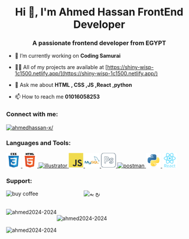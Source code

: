 <h1 align="center">Hi 👋, I'm Ahmed Hassan FrontEnd Developer</h1>
<h3 align="center">A passionate frontend developer from EGYPT</h3>

- 🔭 I’m currently working on **Coding Samurai**

- 👨‍💻 All of my projects are available at [https://shiny-wisp-1c1500.netlify.app/](https://shiny-wisp-1c1500.netlify.app/)

- 💬 Ask me about **HTML , CSS ,JS ,React ,python**

- 📫 How to reach me **01016058253**

<h3 align="left">Connect with me:</h3>
<p align="left">
<a href="https://linkedin.com/in/ahmedhassan-x/" target="blank"><img align="center" src="https://raw.githubusercontent.com/rahuldkjain/github-profile-readme-generator/master/src/images/icons/Social/linked-in-alt.svg" alt="ahmedhassan-x/" height="30" width="40" /></a>
</p>

<h3 align="left">Languages and Tools:</h3>
<p align="left"> <a href="https://www.w3schools.com/css/" target="_blank" rel="noreferrer"> <img src="https://raw.githubusercontent.com/devicons/devicon/master/icons/css3/css3-original-wordmark.svg" alt="css3" width="40" height="40"/> </a> <a href="https://www.w3.org/html/" target="_blank" rel="noreferrer"> <img src="https://raw.githubusercontent.com/devicons/devicon/master/icons/html5/html5-original-wordmark.svg" alt="html5" width="40" height="40"/> </a> <a href="https://www.adobe.com/in/products/illustrator.html" target="_blank" rel="noreferrer"> <img src="https://www.vectorlogo.zone/logos/adobe_illustrator/adobe_illustrator-icon.svg" alt="illustrator" width="40" height="40"/> </a> <a href="https://developer.mozilla.org/en-US/docs/Web/JavaScript" target="_blank" rel="noreferrer"> <img src="https://raw.githubusercontent.com/devicons/devicon/master/icons/javascript/javascript-original.svg" alt="javascript" width="40" height="40"/> </a> <a href="https://www.mysql.com/" target="_blank" rel="noreferrer"> <img src="https://raw.githubusercontent.com/devicons/devicon/master/icons/mysql/mysql-original-wordmark.svg" alt="mysql" width="40" height="40"/> </a> <a href="https://www.photoshop.com/en" target="_blank" rel="noreferrer"> <img src="https://raw.githubusercontent.com/devicons/devicon/master/icons/photoshop/photoshop-line.svg" alt="photoshop" width="40" height="40"/> </a> <a href="https://postman.com" target="_blank" rel="noreferrer"> <img src="https://www.vectorlogo.zone/logos/getpostman/getpostman-icon.svg" alt="postman" width="40" height="40"/> </a> <a href="https://www.python.org" target="_blank" rel="noreferrer"> <img src="https://raw.githubusercontent.com/devicons/devicon/master/icons/python/python-original.svg" alt="python" width="40" height="40"/> </a> <a href="https://reactjs.org/" target="_blank" rel="noreferrer"> <img src="https://raw.githubusercontent.com/devicons/devicon/master/icons/react/react-original-wordmark.svg" alt="react" width="40" height="40"/> </a> </p>

<h3 align="left">Support:</h3>
<p><a href="https://www.buymeacoffee.com/buy coffee"> <img align="left" src="https://cdn.buymeacoffee.com/buttons/v2/default-yellow.png" height="50" width="210" alt="buy coffee" /></a><a href="https://ko-fi.com/نخ به"> <img align="left" src="https://cdn.ko-fi.com/cdn/kofi3.png?v=3" height="50" width="210" alt="نخ به" /></a></p><br><br>

<p><img align="left" src="https://github-readme-stats.vercel.app/api/top-langs?username=ahmed2024-2024&show_icons=true&locale=en&layout=compact" alt="ahmed2024-2024" /></p>

<p>&nbsp;<img align="center" src="https://github-readme-stats.vercel.app/api?username=ahmed2024-2024&show_icons=true&locale=en" alt="ahmed2024-2024" /></p>

<p><img align="center" src="https://github-readme-streak-stats.herokuapp.com/?user=ahmed2024-2024&" alt="ahmed2024-2024" /></p>
